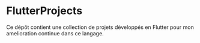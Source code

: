 # FlutterProjects
Ce dépôt contient une collection de projets développés en Flutter pour mon amelioration continue dans ce langage.
